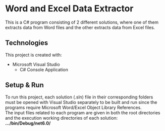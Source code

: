 # Word and Excel Data Extractor
This is a C# program consisting of 2 different solutions, where one of them extracts data from Word files and the other extracts data from Excel files. 

## Technologies
This project is created with:
* Microsoft Visual Studio
  * C# Console Application

## Setup & Run
To run this project, each solution (.sln) file in their corresponding folders must be opened with Visual Studio separately to be built and run since the programs require Microsoft Word/Excel Object Library References.\
The input files related to each program are given in both the root directories and the execution working directories of each solution: **.../bin/Debug/net6.0/**

